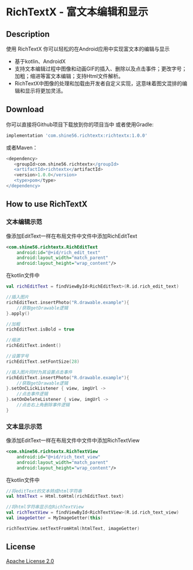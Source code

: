 # RichTextX - 富文本编辑和显示
## Description
使用 RichTextX 你可以轻松的在Android应用中实现富文本的编辑与显示
* 基于kotlin、AndroidX
* 支持文本编辑过程中图像和动画GIF的插入、删除以及点击事件；更改字号；加粗；缩进等富文本编辑；支持Html文件解析。
* RichTextX中图像的处理和加载由开发者自定义实现，这意味着图文混排的编辑和显示将更加灵活。
## Download
你可以直接将Github项目下载放到你的项目当中
或者使用Gradle:

```gradle
implementation 'com.shine56.richtextx:richtextx:1.0.0'
```
或者Maven：

```gradle
<dependency>
   <groupId>com.shine56.richtextx</groupId>
   <artifactId>richtextx</artifactId>
   <version>1.0.0</version>
   <type>pom</type>
</dependency>
```

## How to use RichTextX
### 文本编辑示范
像添加EditText一样在布局文件中文件中添加RichEditText

```xml
<com.shine56.richtextx.RichEditText
    android:id="@+id/rich_edit_text"
    android:layout_width="match_parent"
    android:layout_height="wrap_content"/>
```
在kotlin文件中

```kotlin
val richEditText = findViewById<RichEditText>(R.id.rich_edit_text)

//插入图片
richEditText.insertPhoto("R.drawable.example"){
    //获取getDrawable逻辑
}.apply()

//加粗
richEditText.isBold = true

//缩进
richEditText.indent()

//设置字号
richEditText.setFontSize(28)

//插入图片同时为其设置点击事件
richEditText.insertPhoto("R.drawable.example"){
    //获取getDrawable逻辑
}.setOnCLickListener { view, imgUrl ->
    //点击事件逻辑
}.setOnDeleteListener { view, imgUrl ->
    //点击右上角删除事件逻辑
}
```
### 文本显示示范
像添加EditText一样在布局文件中文件中添加RichTextView
```xml
<com.shine56.richtextx.RichTextView
    android:id="@+id/rich_text_view"
    android:layout_width="match_parent"
    android:layout_height="wrap_content"/>
```
在kotlin文件中
```kotlin
//将editText的文本转成html字符串
val htmlText = Html.toHtml(richEditText.text)

//将html字符串显示在RichTextView
val richTextView = findViewById<RichTextView>(R.id.rich_text_view)
val imageGetter = MyImageGetter(this)

richTextView.setTextFromHtml(htmlText, imageGetter)
```
## License
[Apache License 2.0](https://github.com/shine56/RichTextX/blob/master/LICENSE)
